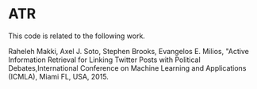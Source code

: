 # ATR
This code is related to the following work.

Raheleh Makki, Axel J. Soto, Stephen Brooks, Evangelos E. Milios, "Active Information Retrieval for Linking Twitter Posts with Political Debates,International Conference on Machine Learning and Applications (ICMLA), Miami FL, USA, 2015.
